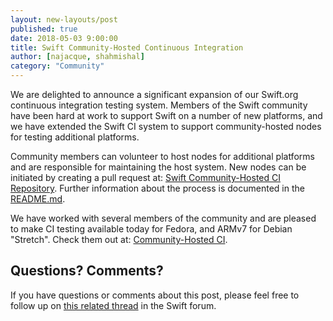 ```yaml
---
layout: new-layouts/post
published: true
date: 2018-05-03 9:00:00
title: Swift Community-Hosted Continuous Integration
author: [najacque, shahmishal]
category: "Community"
---
```


We are delighted to announce a significant expansion of our Swift.org continuous integration testing system.  Members of the Swift community have been hard at work to support Swift on a number of new platforms, and we have extended the Swift CI system to support community-hosted nodes for testing additional platforms.

Community members can volunteer to host nodes for additional platforms and are responsible for maintaining the host system.  New nodes can be initiated by creating a pull request at: [Swift Community-Hosted CI Repository](https://github.com/apple/swift-community-hosted-continuous-integration).  Further information about the process is documented in the [README.md](https://github.com/apple/swift-community-hosted-continuous-integration/blob/master/README.md).

We have worked with several members of the community and are pleased to make CI testing available today for Fedora, and ARMv7 for Debian "Stretch". Check them out at: [Community-Hosted CI](https://ci-external.swift.org).

## Questions? Comments?

If you have questions or comments about this post, please feel free to follow up on [this related thread](https://forums.swift.org/t/swift-org-blog-swift-community-hosted-continuous-integration/12391) in the Swift forum.
